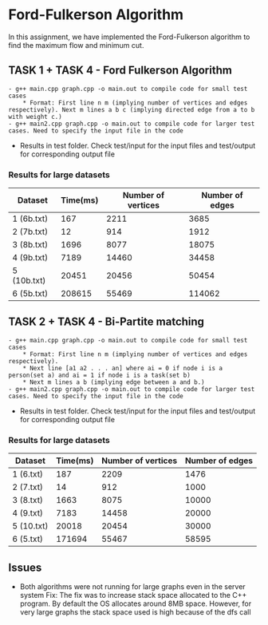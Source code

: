 # Ford-Fulkerson Algorithm
In this assignment, we have implemented the Ford-Fulkerson algorithm to find the maximum flow and minimum cut.


## TASK 1 + TASK 4 - Ford Fulkerson Algorithm
```
- g++ main.cpp graph.cpp -o main.out to compile code for small test cases
	* Format: First line n m (implying number of vertices and edges respectively). Next m lines a b c (implying directed edge from a to b with weight c.)
- g++ main2.cpp graph.cpp -o main.out to compile code for larger test cases. Need to specify the input file in the code

```
- Results in test folder. Check test/input for the input files and test/output for corresponding output file
### Results for large datasets

Dataset       |   Time(ms)  |   Number of vertices  |   Number of edges
--------------|-------------|-----------------------|-----------------------
 1 (6b.txt)   |   167       |   2211                |   3685
 2 (7b.txt)   |   12        |   914                 |   1912
 3 (8b.txt)   |   1696      |   8077                |   18075
 4 (9b.txt)   |   7189      |   14460               |   34458
 5 (10b.txt)  |   20451     |   20456               |   50454
 6 (5b.txt)   |   208615    |   55469               |   114062

## TASK 2 + TASK 4 - Bi-Partite matching
```
- g++ main.cpp graph.cpp -o main.out to compile code for small test cases
	* Format: First line n m (implying number of vertices and edges respectively). 
	* Next line [a1 a2 . . . an] where ai = 0 if node i is a person(set a) and ai = 1 if node i is a task(set b)
	* Next m lines a b (implying edge between a and b.)
- g++ main2.cpp graph.cpp -o main.out to compile code for larger test cases. Need to specify the input file in the code

```
- Results in test folder. Check test/input for the input files and test/output for corresponding output file
### Results for large datasets

Dataset       |   Time(ms)  |   Number of vertices  |   Number of edges
--------------|-------------|-----------------------|-----------------------
 1 (6.txt)    |   187       |   2209                |   1476
 2 (7.txt)    |   14        |   912                 |   1000
 3 (8.txt)    |   1663      |   8075                |   10000
 4 (9.txt)    |   7183      |   14458               |   20000
 5 (10.txt)   |   20018     |   20454               |   30000
 6 (5.txt)    |   171694    |   55467               |   58595

## Issues 
- Both algorithms were not running for large graphs even in the server system
Fix:
The fix was to increase stack space allocated to the C++ program.
By default the OS allocates around 8MB space. However, for very large graphs the stack space used is high because of the dfs call


